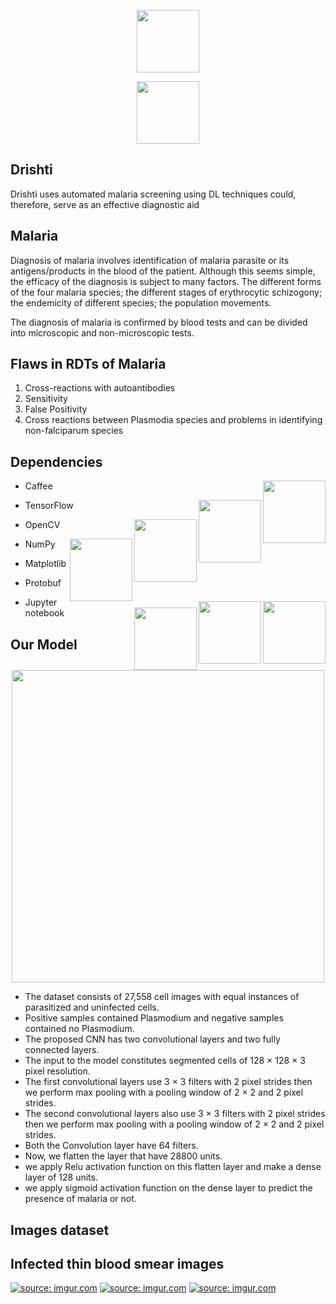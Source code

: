 <p align="center"><img src="https://i.imgur.com/NXgkPSs.png" width="100" /></p>
<p align="center"><img src="https://travis-ci.org/dwyl/esta.svg?branch=master" width="100" /></p>


<h2>Drishti</h2>
Drishti uses automated malaria screening using DL techniques could, therefore, serve as an effective diagnostic aid

## Malaria
Diagnosis of malaria involves identification of malaria parasite or its antigens/products in the blood of the patient. Although this seems simple, the efficacy of the diagnosis is subject to many factors. The different forms of the four malaria species; the different stages of erythrocytic schizogony; the endemicity of different species; the population movements.

The diagnosis of malaria is confirmed by blood tests and can be divided into microscopic and non-microscopic tests.

## Flaws in RDTs of Malaria
1) Cross-reactions with autoantibodies
2) Sensitivity
3) False Positivity
4) Cross reactions between Plasmodia species and problems in identifying non-falciparum species

## Dependencies
<ul>
  <li><p >Caffee<a href="#" ><img src="https://img.shields.io/badge/api-reference-blue.svg" width="100" align="right" /></a></p></li>
  <li><p >TensorFlow<a href="#" ><img src="https://img.shields.io/badge/api-reference-blue.svg" width="100" align="right" /></a></p></li>
 <li><p >OpenCV<a href="#" ><img src="https://img.shields.io/badge/api-reference-blue.svg" width="100" align="right" /></a></p></li>
 <li><p >NumPy<a href="#" ><img src="https://img.shields.io/badge/api-reference-blue.svg" width="100" align="right" /></a></p></li>
 <li><p >Matplotlib<a href="#" ><img src="https://img.shields.io/badge/api-reference-blue.svg" width="100" align="right" /></a></p></li>
 <li><p >Protobuf<a href="#" ><img src="https://img.shields.io/badge/api-reference-blue.svg" width="100" align="right" /></a></p></li>
 <li><p >Jupyter notebook<a href="#" ><img src="https://img.shields.io/badge/api-reference-blue.svg" width="100" align="right" /></a></p></li>
 
</ul>

## Our Model
<p align="center"><img src="https://static1.squarespace.com/static/54856bade4b0c4cdfb17e3c0/t/58278379f7e0ab81d3e68c5a/1478984571373/" width="500" /></p>

* The dataset consists of 27,558 cell images with equal instances of parasitized and uninfected cells.
* Positive samples contained Plasmodium and negative samples contained no Plasmodium.
* The proposed CNN has two convolutional layers and two fully connected layers.
* The input to the model constitutes segmented cells of 128 × 128 × 3 pixel resolution.
* The first convolutional layers use 3 × 3 filters with 2 pixel strides then we perform max pooling with a pooling window of 2 × 2 and 2 pixel strides.
* The second convolutional layers also use 3 × 3 filters with 2 pixel strides then we perform max pooling with a pooling window of 2 × 2 and 2 pixel strides.
* Both the Convolution layer have 64 filters.
* Now, we flatten the layer that have 28800 units.
* we apply Relu activation function on this flatten layer and make a dense layer of 128 units.
* we apply sigmoid activation function on the dense layer to predict the presence of malaria or not.

## Images dataset

<h2>Infected thin blood smear images</h2>
<a href="https://imgur.com/RQF7ncr"><img src="https://i.imgur.com/RQF7ncr.png" title="source: imgur.com" /></a>
<a href="https://imgur.com/ZPPcCch"><img src="https://i.imgur.com/ZPPcCch.png" title="source: imgur.com" /></a>
<a href="https://imgur.com/CprSslG"><img src="https://i.imgur.com/CprSslG.png" title="source: imgur.com" /></a>



